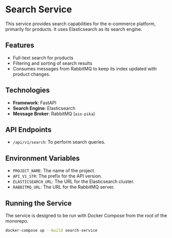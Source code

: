 # Search Service

This service provides search capabilities for the e-commerce platform, primarily for products. It uses Elasticsearch as its search engine.

## Features

- Full-text search for products
- Filtering and sorting of search results
- Consumes messages from RabbitMQ to keep its index updated with product changes.

## Technologies

- **Framework**: FastAPI
- **Search Engine**: Elasticsearch
- **Message Broker**: RabbitMQ (`aio-pika`)

## API Endpoints

- `/api/v1/search`: To perform search queries.

## Environment Variables

- `PROJECT_NAME`: The name of the project.
- `API_V1_STR`: The prefix for the API version.
- `ELASTICSEARCH_URL`: The URL for the Elasticsearch cluster.
- `RABBITMQ_URL`: The URL for the RabbitMQ server.

## Running the Service

The service is designed to be run with Docker Compose from the root of the monorepo.

```sh
docker-compose up --build search-service
```
